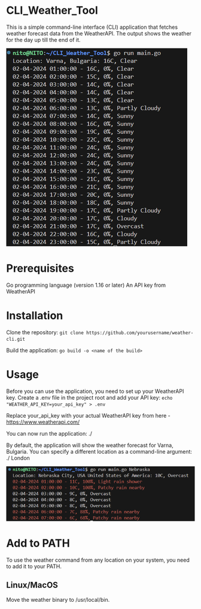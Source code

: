 # CLI_Weather_Tool


This is a simple command-line interface (CLI) application that fetches weather forecast data from the WeatherAPI.
The output shows the weather for the day up till the end of it.

![alt text](assets/3123123123123.png)

# Prerequisites
Go programming language (version 1.16 or later)
An API key from WeatherAPI

# Installation
Clone the repository: `git clone https://github.com/yourusername/weather-cli.git`

Build the application: `go build -o <name of the build>`

# Usage
Before you can use the application, you need to set up your WeatherAPI key. Create a .env file in the project root and add your API key:
`echo "WEATHER_API_KEY=your_api_key" > .env`

Replace your_api_key with your actual WeatherAPI key from here - https://www.weatherapi.com/ 

You can now run the application: ./<name of the build>

By default, the application will show the weather forecast for Varna, Bulgaria. You can specify a different location as a command-line argument:
./<name of the build> London

![alt text](assets/3123123.png)

# Add to PATH
To use the weather command from any location on your system, you need to add it to your PATH.

## Linux/MacOS
Move the weather binary to /usr/local/bin.


